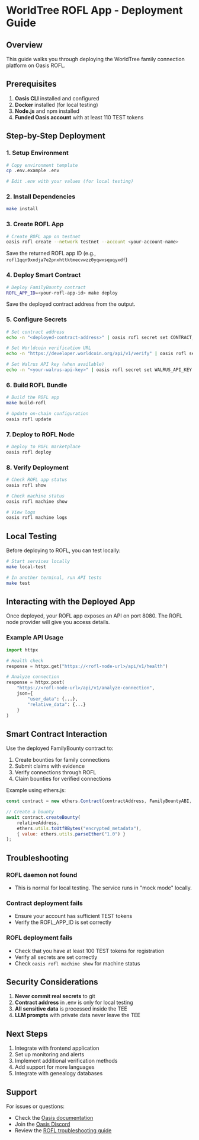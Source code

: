 # WorldTree ROFL App - Deployment Guide

## Overview

This guide walks you through deploying the WorldTree family connection platform on Oasis ROFL.

## Prerequisites

1. **Oasis CLI** installed and configured
2. **Docker** installed (for local testing)
3. **Node.js** and npm installed
4. **Funded Oasis account** with at least 110 TEST tokens

## Step-by-Step Deployment

### 1. Setup Environment

```bash
# Copy environment template
cp .env.example .env

# Edit .env with your values (for local testing)
```

### 2. Install Dependencies

```bash
make install
```

### 3. Create ROFL App

```bash
# Create ROFL app on testnet
oasis rofl create --network testnet --account <your-account-name>
```

Save the returned ROFL app ID (e.g., `rofl1qqn9xndja7e2pnxhttktmecvwzz0yqwxsquqyxdf`)

### 4. Deploy Smart Contract

```bash
# Deploy FamilyBounty contract
ROFL_APP_ID=<your-rofl-app-id> make deploy
```

Save the deployed contract address from the output.

### 5. Configure Secrets

```bash
# Set contract address
echo -n "<deployed-contract-address>" | oasis rofl secret set CONTRACT_ADDRESS -

# Set Worldcoin verification URL
echo -n "https://developer.worldcoin.org/api/v1/verify" | oasis rofl secret set WORLDCOIN_VERIFY_URL -

# Set Walrus API key (when available)
echo -n "<your-walrus-api-key>" | oasis rofl secret set WALRUS_API_KEY -
```

### 6. Build ROFL Bundle

```bash
# Build the ROFL app
make build-rofl

# Update on-chain configuration
oasis rofl update
```

### 7. Deploy to ROFL Node

```bash
# Deploy to ROFL marketplace
oasis rofl deploy
```

### 8. Verify Deployment

```bash
# Check ROFL app status
oasis rofl show

# Check machine status
oasis rofl machine show

# View logs
oasis rofl machine logs
```

## Local Testing

Before deploying to ROFL, you can test locally:

```bash
# Start services locally
make local-test

# In another terminal, run API tests
make test
```

## Interacting with the Deployed App

Once deployed, your ROFL app exposes an API on port 8080. The ROFL node provider will give you access details.

### Example API Usage

```python
import httpx

# Health check
response = httpx.get("https://<rofl-node-url>/api/v1/health")

# Analyze connection
response = httpx.post(
    "https://<rofl-node-url>/api/v1/analyze-connection",
    json={
        "user_data": {...},
        "relative_data": {...}
    }
)
```

## Smart Contract Interaction

Use the deployed FamilyBounty contract to:

1. Create bounties for family connections
2. Submit claims with evidence
3. Verify connections through ROFL
4. Claim bounties for verified connections

Example using ethers.js:

```javascript
const contract = new ethers.Contract(contractAddress, FamilyBountyABI, signer);

// Create a bounty
await contract.createBounty(
    relativeAddress,
    ethers.utils.toUtf8Bytes("encrypted_metadata"),
    { value: ethers.utils.parseEther("1.0") }
);
```

## Troubleshooting

### ROFL daemon not found
- This is normal for local testing. The service runs in "mock mode" locally.

### Contract deployment fails
- Ensure your account has sufficient TEST tokens
- Verify the ROFL_APP_ID is set correctly

### ROFL deployment fails
- Check that you have at least 100 TEST tokens for registration
- Verify all secrets are set correctly
- Check `oasis rofl machine show` for machine status

## Security Considerations

1. **Never commit real secrets** to git
2. **Contract address** in .env is only for local testing
3. **All sensitive data** is processed inside the TEE
4. **LLM prompts** with private data never leave the TEE

## Next Steps

1. Integrate with frontend application
2. Set up monitoring and alerts
3. Implement additional verification methods
4. Add support for more languages
5. Integrate with genealogy databases

## Support

For issues or questions:
- Check the [Oasis documentation](https://docs.oasis.io)
- Join the [Oasis Discord](https://oasis.io/discord)
- Review the [ROFL troubleshooting guide](https://docs.oasis.io/rofl/troubleshooting)

